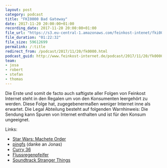 ```yaml
---
layout: post
category: podcast
title: "FKI0000 Bad Gateway"
date: 2017-11-20 20:00:00+01:00
recording_date: 2017-11-20 20:00:00+01:00
file_url: "https://s3.eu-central-1.amazonaws.com/feinkost-intenet/fki0000.mp3"
file_duration: "01:22:32"
file_size: 59612699
permalink: /:title
redirect_from: /podcast/2017/11/20/fk0000.html
podcast_guid: http://www.feinkost-internet.de/podcast/2017/11/20/fk0000.html
team:
- josa
- robert
- stefan
- thomas
---
```


Die Erste und somit de facto auch saftigste aller Folgen von Feinkost Internet
steht in den Regalen um von den Konsumenten leergehört zu werden. Diese Folge
hat, zugegebenermaßen weniger Internet inne als erwartet. Die Legal Abteilung
besteht auf folgenden Warnhinweis: Die Sendung kann Spuren von Internet
enthalten und ist für den Konsum ungeeignet.

Links:

- [Star Wars: Machete Order](http://www.nomachetejuggling.com/2011/11/11/the-star-wars-saga-suggested-viewing-order/)
- [pingfs](https://github.com/yarrick/pingfs) (danke an Jonas)
- [Curry 36](http://www.curry36.de/)
- [Flussregenpfeifer](https://de.wikipedia.org/wiki/Flussregenpfeifer)
- [Soundtrack Stranger Things](https://open.spotify.com/album/1puplOrvmUGoq2VxsB0ENJ)
